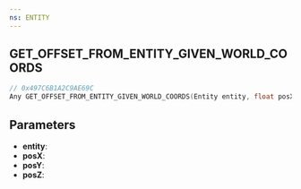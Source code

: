 ```yaml
---
ns: ENTITY
---
```

## GET_OFFSET_FROM_ENTITY_GIVEN_WORLD_COORDS

```c
// 0x497C6B1A2C9AE69C
Any GET_OFFSET_FROM_ENTITY_GIVEN_WORLD_COORDS(Entity entity, float posX, float posY, float posZ);
```

## Parameters
* **entity**:
* **posX**:
* **posY**:
* **posZ**:
